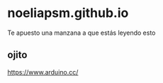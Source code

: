 # noeliapsm.github.io

Te apuesto una manzana a que estás leyendo esto

## ojito 

https://www.arduino.cc/
